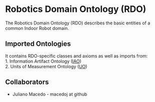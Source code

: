 # Robotics Domain Ontology (RDO)
The Robotics Domain Ontology (RDO) describes the basic entities of a common Indoor Robot domain. 

## Imported Ontologies
It contains RDO-specific classes and axioms as well as imports from:  
    1. Information Artifact Ontology ([IAO](http://www.ontobee.org/ontology/IAO))  
    2. Units of Measurement Ontology ([UO](http://www.ontobee.org/ontology/UO))  

## Collaborators
* Juliano Macedo - macedoj at github
